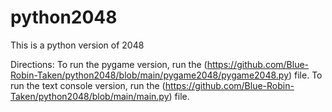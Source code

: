 # python2048
This is a python version of 2048

Directions:
To run the pygame version, run the (https://github.com/Blue-Robin-Taken/python2048/blob/main/pygame2048/pygame2048.py) file. To run the text console version, run the (https://github.com/Blue-Robin-Taken/python2048/blob/main/main.py) file.
